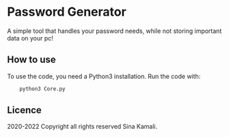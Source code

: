 # Password Generator

A simple tool that handles your password needs, while not storing important data on your pc!

## How to use

To use the code, you need a Python3 installation. Run the code with:

``` Python
    python3 Core.py
```

## Licence

2020-2022 Copyright all rights reserved Sina Kamali.
